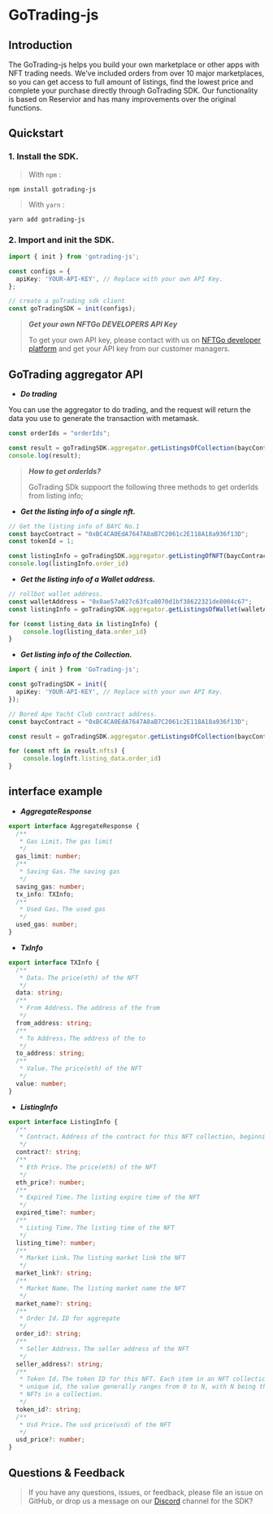 # GoTrading-js


## Introduction

<!-- Introduction -->

The GoTrading-js helps you build your own marketplace or other apps with NFT trading needs. We’ve included orders from over 10 major marketplaces, so you can get access to full amount of listings, find the lowest price and complete your purchase directly through GoTrading SDK. Our functionality is based on Reservior and has many improvements over the original functions.


## Quickstart
### 1. Install the SDK.

> With `npm` :
```shell
npm install gotrading-js
```

> With `yarn` :
```shell
yarn add gotrading-js
```

### 2. Import and init the SDK.

```ts
import { init } from 'gotrading-js';

const configs = {
  apiKey: 'YOUR-API-KEY', // Replace with your own API Key.
};

// create a goTrading sdk client
const goTradingSDK = init(configs);
```
> ***Get your own NFTGo DEVELOPERS API Key***
>
> To get your own API key, please contact with us on [NFTGo developer platform](https://developer.nftgo.io/)  and get your API key from our customer managers.
## GoTrading aggregator API

- ***Do trading***

You can use the aggregator to do trading, and the request will return the data you use to generate the transaction with metamask.
```ts
const orderIds = "orderIds";

const result = goTradingSDK.aggregator.getListingsOfCollection(baycContract);
console.log(result);
```

> ***How to get orderIds?***
>
> GoTrading SDk suppoort the following three methods to get orderIds from listing info;


  - ***Get the listing info of a single nft.***

```ts
// Get the listing info of BAYC No.1
const baycContract = "0xBC4CA0EdA7647A8aB7C2061c2E118A18a936f13D";
const tokenId = 1;

const listingInfo = goTradingSDK.aggregator.getListingOfNFT(baycContract, tokenId)
console.log(listingInfo.order_id)
```

  - ***Get the listing info of a Wallet address.***
```ts
// rollbot wallet address.
const walletAddress = "0x8ae57a027c63fca8070d1bf38622321de8004c67";
const listingInfo = goTradingSDK.aggregator.getListingsOfWallet(walletAddress);

for (const listing_data in listingInfo) {
    console.log(listing_data.order_id)
}
```

  - ***Get listing info of the Collection.***
```ts
import { init } from 'GoTrading-js';

const goTradingSDK = init({
  apiKey: 'YOUR-API-KEY', // Replace with your own API Key.
});

// Bored Ape Yacht Club contract address.
const baycContract = "0xBC4CA0EdA7647A8aB7C2061c2E118A18a936f13D";

const result = goTradingSDK.aggregator.getListingsOfCollection(baycContract);

for (const nft in result.nfts) {
    console.log(nft.listing_data.order_id)
}
```


## interface example
  - ***AggregateResponse***
```ts
export interface AggregateResponse {
  /**
   * Gas Limit，The gas limit
   */
  gas_limit: number;
  /**
   * Saving Gas，The saving gas
   */
  saving_gas: number;
  tx_info: TXInfo;
  /**
   * Used Gas，The used gas
   */
  used_gas: number;
}
```
  - ***TxInfo***
```ts
export interface TXInfo {
  /**
   * Data，The price(eth) of the NFT
   */
  data: string;
  /**
   * From Address，The address of the from
   */
  from_address: string;
  /**
   * To Address，The address of the to
   */
  to_address: string;
  /**
   * Value，The price(eth) of the NFT
   */
  value: number;
}
```

  - ***ListingInfo***
```ts
export interface ListingInfo {
  /**
   * Contract，Address of the contract for this NFT collection, beginning with 0x
   */
  contract?: string;
  /**
   * Eth Price，The price(eth) of the NFT
   */
  eth_price?: number;
  /**
   * Expired Time，The listing expire time of the NFT
   */
  expired_time?: number;
  /**
   * Listing Time，The listing time of the NFT
   */
  listing_time?: number;
  /**
   * Market Link，The listing market link the NFT
   */
  market_link?: string;
  /**
   * Market Name，The listing market name the NFT
   */
  market_name?: string;
  /**
   * Order Id，ID for aggregate
   */
  order_id?: string;
  /**
   * Seller Address，The seller address of the NFT
   */
  seller_address?: string;
  /**
   * Token Id，The token ID for this NFT. Each item in an NFT collection will be assigned a
   * unique id, the value generally ranges from 0 to N, with N being the total number of
   * NFTs in a collection.
   */
  token_id?: string;
  /**
   * Usd Price，The usd price(usd) of the NFT
   */
  usd_price?: number;
}
```

## Questions & Feedback

> If you have any questions, issues, or feedback, please file an issue on GitHub, or drop us a message on our [Discord](https://discord.gg/wtbFBuhh) channel for the SDK?
